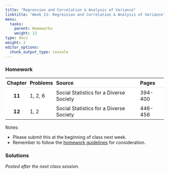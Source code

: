 ```yaml
---
title: "Regression and Correlation & Analysis of Variance"
linktitle: "Week 13: Regression and Correlation & Analysis of Variance"
menu:
  tasks:
    parent: Homeworks
    weight: 13
type: docs
weight: 2
editor_options: 
  chunk_output_type: console
---
```

<script src="/rmarkdown-libs/kePrint/kePrint.js"></script>
<link href="/rmarkdown-libs/lightable/lightable.css" rel="stylesheet" />
<script src="/rmarkdown-libs/kePrint/kePrint.js"></script>
<link href="/rmarkdown-libs/lightable/lightable.css" rel="stylesheet" />



<style>
span.boxed {
  border: 0px solid #FFFFFF;
  padding: 5px;
  color: #FFFFFF;
  background-color: #005b96;
  display: inline;
} 

table {
   margin-left: auto;
   margin-right: auto;
}

table thead th { border-bottom: 1px solid #ddd; 
}

th, td { padding: 5px; 
}

table > tbody > tr:hover > td, table > tbody > tr:hover > th {
  background-color: #ffffff;
}
</style>

### Homework


<center>
<table>
 <thead>
  <tr>
   <th style="text-align:center;background-color: #ffffff !important;vertical-align: middle !important;"> Chapter </th>
   <th style="text-align:left;background-color: #ffffff !important;vertical-align: middle !important;"> Problems </th>
   <th style="text-align:left;background-color: #ffffff !important;vertical-align: middle !important;"> Source </th>
   <th style="text-align:left;background-color: #ffffff !important;vertical-align: middle !important;"> Pages </th>
  </tr>
 </thead>
<tbody>
  <tr>
   <td style="text-align:center;font-weight: bold;background-color: #ffffff !important;vertical-align: middle !important;"> 11 </td>
   <td style="text-align:left;background-color: #ffffff !important;vertical-align: middle !important;"> 1, 2, 6 </td>
   <td style="text-align:left;background-color: #ffffff !important;vertical-align: middle !important;"> Social Statistics for a Diverse Society </td>
   <td style="text-align:left;background-color: #ffffff !important;vertical-align: middle !important;"> 394-400 </td>
  </tr>
  <tr>
   <td style="text-align:center;font-weight: bold;background-color: #ffffff !important;vertical-align: middle !important;"> 12 </td>
   <td style="text-align:left;background-color: #ffffff !important;vertical-align: middle !important;"> 1, 2 </td>
   <td style="text-align:left;background-color: #ffffff !important;vertical-align: middle !important;"> Social Statistics for a Diverse Society </td>
   <td style="text-align:left;background-color: #ffffff !important;vertical-align: middle !important;"> 446-458 </td>
  </tr>
</tbody>
</table>
</center>

Notes: 

- Please submit this at the beginning of class next week.
- Remember to follow the [homework guidelines](/tasks/#homeworks) for consideration.

<!--
to the Submission Portal on [ecampus](https://ecampus.wvu.edu/){target="_blank"} by 11:59 PM next Wednesday.<br>
-->

### Solutions

*Posted after the next class session.*

<!--
*Note: The* `\(z\)` *value obtained will be referenced by the variable* `\(z_{obt}\)`.

<details><summary>1</summary>
<p>
a. We have 
`\begin{align}
H_0:\,\mu_Y=13.5\,\,\text{years}\\
H_1:\,\mu_Y<13.5\,\,\text{years}
\end{align}`

b. We have 
`\begin{align}
z &= \dfrac{10.9-13.5}{7.6/\sqrt{150}}\\[0.5ex]
&\approx -4.19
\end{align}`
yielding that `\(z\)` value, or `\(z_{obt} = -4.19\)`. The `\(p\)`-value for this `\(z_{obt} < 0.001\)` for a one-tailed test where `\(\alpha = 0.01\)`. Since `\(z_{obt} < 0.001\)` and `\(0.001 < \alpha\)`, we <span class="boxed">reject `\(H_0\)` and can likely assume that the doctors at the HMO do have less experience than the population of doctors at all HMOs.</span> 
</p>
</details>

<details><summary>2</summary>
<p>
a. We have  
`\begin{align}
s_{p_1-p_2} &=\sqrt{\dfrac{0.43\cdot(1-0.43)}{899}+\dfrac{0.50\cdot(1-0.50)}{351}}\\[0.5ex]
&= \sqrt{0.0313}\\
&\approx 0.03
\end{align}`
implying 
`\begin{align}
z &= \dfrac{0.43-0.50}{0.03}\\[0.5ex]
&\approx -2.33
\end{align}`
so `\(z_{obt} = -2.33\)` and the probability of obtaining this `\(z\)` statistic is `\(0.0099\cdot 2=0.0198\)` which is less than `\(\alpha = 0.01\)`. So we <span class="boxed">reject `\(H_0\)` and can likely assume there is a significant difference in the proportion of homeowners between first-generation and second-generation Hispanic Americans. In fact given we have `\(0.43-0.50=-0.07\)`, there is a lower proportion of home ownership among first-generation Hispanic Americans than second-generation Hispanic Americans</span>.

b. We have  
`\begin{align}
s_{p_1-p_2} &=\sqrt{\dfrac{0.58\cdot(1-0.58)}{2684}+\dfrac{0.51\cdot(1-0.51)}{566}}\\[0.5ex]
&= \sqrt{0.0229}\\
&\approx 0.02
\end{align}`
implying 
`\begin{align}
z &= \dfrac{0.58-0.51}{0.02}\\[0.5ex]
&\approx 3.50
\end{align}`
so `\(z_{obt} = 3.50\)` and the probability of obtaining this `\(z\)` statistic is `\(0.002\cdot 2=0.0004\)` which is less than `\(\alpha = 0.01\)`. So we <span class="boxed">reject `\(H_0\)` and can likely assume there is a significant difference in the proportion of homeowners between first-generation and second-generation Asian Americans. In fact given we have `\(0.58-0.51=0.07\)`, there is a higher proportion of home ownership among first-generation Hispanic Americans than second-generation Hispanic Americans</span>.

</p>
</details>
 

<details><summary>3</summary>
<p>
<div align="center">
<div style="width: 50%; margin:0 left;text-align: left;">
<table class="table" style="width: auto !important; margin-left: auto; margin-right: auto;">
 <thead>
  <tr>
   <th style="text-align:left;"> Item </th>
   <th style="text-align:left;"> Test </th>
   <th style="text-align:center;"> Research Hypothesis </th>
   <th style="text-align:center;"> Null Hypothesis </th>
  </tr>
 </thead>
<tbody>
  <tr>
   <td style="text-align:left;"> `\(\text{a}\)` </td>
   <td style="text-align:left;"> Two-tailed </td>
   <td style="text-align:center;"> `\(\mu\neq53657\)` </td>
   <td style="text-align:center;"> `\(\mu=53657\)` </td>
  </tr>
  <tr>
   <td style="text-align:left;"> `\(\text{b}\)` </td>
   <td style="text-align:left;"> One-tailed </td>
   <td style="text-align:center;"> `\(\mu>3.2\)` </td>
   <td style="text-align:center;"> `\(\mu=3.2\)` </td>
  </tr>
  <tr>
   <td style="text-align:left;"> `\(\text{c}\)` </td>
   <td style="text-align:left;"> One-tailed </td>
   <td style="text-align:center;"> `\(\mu_1<\mu_2\)` </td>
   <td style="text-align:center;"> `\(\mu_1=\mu_2\)` </td>
  </tr>
  <tr>
   <td style="text-align:left;"> `\(\text{d}\)` </td>
   <td style="text-align:left;"> Two-tailed </td>
   <td style="text-align:center;"> `\(\mu_1\neq\mu_2\)` </td>
   <td style="text-align:center;"> `\(\mu_1=\mu_2\)` </td>
  </tr>
  <tr>
   <td style="text-align:left;"> `\(\text{e}\)` </td>
   <td style="text-align:left;"> One-tailed </td>
   <td style="text-align:center;"> `\(\mu_1>\mu_2\)` </td>
   <td style="text-align:center;"> `\(\mu_1=\mu_2\)` </td>
  </tr>
  <tr>
   <td style="text-align:left;"> `\(\text{f}\)` </td>
   <td style="text-align:left;"> One-tailed </td>
   <td style="text-align:center;"> `\(\mu_1<\mu_2\)` </td>
   <td style="text-align:center;"> `\(\mu_1=\mu_2\)` </td>
  </tr>
</tbody>
</table>
</div>
</div>
</p>
</details>

<details><summary>4</summary>
<p>
a. We have 
`\begin{align}
H_0:\,\pi_1=\pi_2\\
H_1:\,\pi_1<\pi_2
\end{align}`

b. We have 
`\begin{align}
s_{p_1-p_2} &=\sqrt{\dfrac{0.34\cdot(1-0.34)}{1799}+\dfrac{0.41\cdot(1-0.41)}{1001}}\\[0.5ex]
&= \sqrt{0.0003664}\\
&\approx 0.02
\end{align}`
implying
`\begin{align}
z &= \dfrac{0.34-0.41}{0.02}\\[0.5ex]
&\approx -3.50
\end{align}`
yielding that <span class="boxed">$z_{obt}=-3.50 <\alpha = 0.05$</span> (and less than `\(0.0002\)` from Appendix A). So <span class="boxed">the proportion of White respondents who support the tactic of bringing people of different racial backgrounds together to talk about race is lower than the proportion of Black respondents</span>. The difference given by `\(0.41-0.34\)` is likely significant at the `\(0.05\)` level.
</p>
</details>

<details><summary>5</summary>
<p>
a. We have 
`\begin{align}
H_0:\,\mu = 37.8\\
H_1:\,\mu\neq 37.8
\end{align}`

b. We have 
`\begin{align}
t &= \dfrac{48.69-37.80}{17.99/\sqrt{1495}}\\[0.5ex]
&\approx 23.17
\end{align}`
yielding that <span class="boxed">$t_{obt}=23.17$</span> with <span class="boxed">$p < 0.001$</span> (and is greater than `\(3.291\)` from Appendix B). 

c. We can say that `\(H_0\)` should likely be rejected in favor of the `\(H_1\)`. So <span class="boxed">there is a difference between the mean age of the GSS sample and the mean age of all American adults</span>. Relative to age, the GSS sample is not representative of all American adults (the GSS sample is significantly older). 

</p>
</details>
-->
